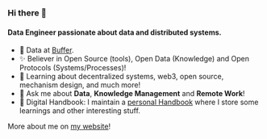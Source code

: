 ### Hi there 👋

#### Data Engineer passionate about data and distributed systems.

- 🔭 Data at [Buffer](https://buffer.com/).
- ✨ Believer in Open Source (tools), Open Data (Knowledge) and Open Protocols (Systems/Processes)! 
- 🌱 Learning about decentralized systems, web3, open source, mechanism design, and much more!
- 💬 Ask me about **Data**, **Knowledge Management** and **Remote Work**! 
- :memo: Digital Handbook: I maintain a [personal Handbook](https://publish.obsidian.md/davidgasquez/Handbook) where I store some learnings and other interesting stuff. 

More about me on [my website](https://davidgasquez.github.io/)!

